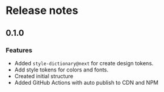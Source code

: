 # Release notes

## 0.1.0

### Features

- Added `style-dictionary@next` for create design tokens.
- Add style tokens for colors and fonts.
- Created initial structure
- Added GitHub Actions with auto publish to CDN and NPM